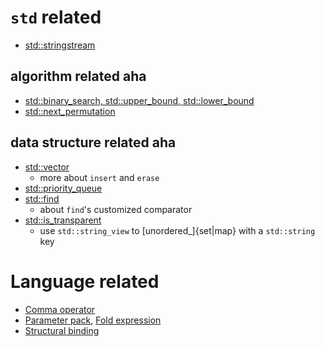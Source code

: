 # `std` related
- [std::stringstream](stingstream.md)

## algorithm related aha
- [std::binary_search, std::upper_bound, std::lower_bound](binary_search.md)
- [std::next_permutation](permutation.md)

## data structure related aha
- [std::vector](vector_ops.md)
  - more about `insert` and `erase`
- [std::priority_queue](priority_queue.md)
- [std::find](find.md)
  - about `find`'s customized comparator
- [std::is_transparent](heterogenous_lookup.md)
  - use `std::string_view` to [unordered_]{set|map} with a `std::string` key

# Language related
- [Comma operator](comma_operator.md)
- [Parameter pack](parameter_pack.md), [Fold expression](fold_expression.md)
- [Structural binding](structural_binding.md)